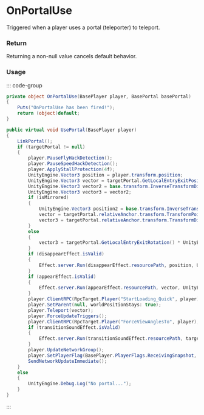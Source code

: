 # OnPortalUse
<Badge type="info" text="Player"/><Badge type="danger" text="Carbon Compatible"/><Badge type="warning" text="Oxide Compatible"/>
Triggered when a player uses a portal (teleporter) to teleport.

### Return
Returning a non-null value cancels default behavior.

### Usage
::: code-group
```csharp [Example]
private object OnPortalUse(BasePlayer player, BasePortal basePortal)
{
	Puts("OnPortalUse has been fired!");
	return (object)default;
}
```
```csharp [Source — Assembly-CSharp @ BasePortal]
public virtual void UsePortal(BasePlayer player)
{
	LinkPortal();
	if (targetPortal != null)
	{
		player.PauseFlyHackDetection();
		player.PauseSpeedHackDetection();
		player.ApplyStallProtection(4f);
		UnityEngine.Vector3 position = player.transform.position;
		UnityEngine.Vector3 vector = targetPortal.GetLocalEntryExitPosition();
		UnityEngine.Vector3 vector2 = base.transform.InverseTransformDirection(player.eyes.BodyForward());
		UnityEngine.Vector3 vector3 = vector2;
		if (isMirrored)
		{
			UnityEngine.Vector3 position2 = base.transform.InverseTransformPoint(player.transform.position);
			vector = targetPortal.relativeAnchor.transform.TransformPoint(position2);
			vector3 = targetPortal.relativeAnchor.transform.TransformDirection(vector2);
		}
		else
		{
			vector3 = targetPortal.GetLocalEntryExitRotation() * UnityEngine.Vector3.forward;
		}
		if (disappearEffect.isValid)
		{
			Effect.server.Run(disappearEffect.resourcePath, position, UnityEngine.Vector3.up);
		}
		if (appearEffect.isValid)
		{
			Effect.server.Run(appearEffect.resourcePath, vector, UnityEngine.Vector3.up);
		}
		player.ClientRPC(RpcTarget.Player("StartLoading_Quick", player), arg1: true);
		player.SetParent(null, worldPositionStays: true);
		player.Teleport(vector);
		player.ForceUpdateTriggers();
		player.ClientRPC(RpcTarget.Player("ForceViewAnglesTo", player), vector3);
		if (transitionSoundEffect.isValid)
		{
			Effect.server.Run(transitionSoundEffect.resourcePath, targetPortal.relativeAnchor.transform.position, UnityEngine.Vector3.up);
		}
		player.UpdateNetworkGroup();
		player.SetPlayerFlag(BasePlayer.PlayerFlags.ReceivingSnapshot, b: true);
		SendNetworkUpdateImmediate();
	}
	else
	{
		UnityEngine.Debug.Log("No portal...");
	}
}

```
:::
